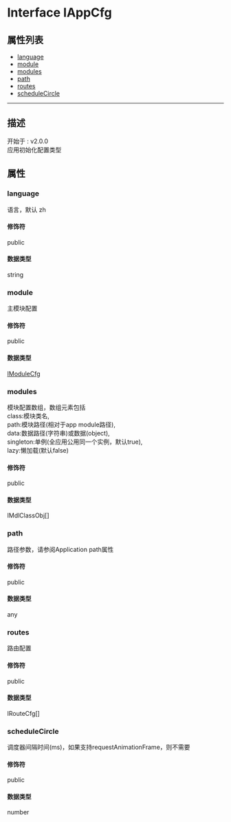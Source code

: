 # Interface IAppCfg
## 属性列表
+ [language](#PROP_language)
+ [module](#PROP_module)
+ [modules](#PROP_modules)
+ [path](#PROP_path)
+ [routes](#PROP_routes)
+ [scheduleCircle](#PROP_scheduleCircle)
  
---
## 描述
<font class="since">开始于 : v2.0.0</font>  
应用初始化配置类型  
## 属性
### <a id="PROP_language">language</a>
语言，默认 zh  
#### 修饰符
<font class="modifier">public</font>  
#### 数据类型
<font class='datatype'>string</font>  
### <a id="PROP_module">module</a>
主模块配置  
#### 修饰符
<font class="modifier">public</font>  
#### 数据类型
<font class='datatype'>[IModuleCfg](/webroute/api/imodulecfg)</font>  
### <a id="PROP_modules">modules</a>
模块配置数组，数组元素包括  
class:模块类名,  
path:模块路径(相对于app module路径),  
data:数据路径(字符串)或数据(object),  
singleton:单例(全应用公用同一个实例，默认true),  
lazy:懒加载(默认false)  
#### 修饰符
<font class="modifier">public</font>  
#### 数据类型
<font class='datatype'>IMdlClassObj[]</font>  
### <a id="PROP_path">path</a>
路径参数，请参阅Application path属性  
#### 修饰符
<font class="modifier">public</font>  
#### 数据类型
<font class='datatype'>any</font>  
### <a id="PROP_routes">routes</a>
路由配置  
#### 修饰符
<font class="modifier">public</font>  
#### 数据类型
<font class='datatype'>IRouteCfg[]</font>  
### <a id="PROP_scheduleCircle">scheduleCircle</a>
调度器间隔时间(ms)，如果支持requestAnimationFrame，则不需要  
#### 修饰符
<font class="modifier">public</font>  
#### 数据类型
<font class='datatype'>number</font>  
